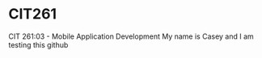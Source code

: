 # CIT261
CIT 261:03 - Mobile Application Development
 My name is Casey and I am testing this github
 
